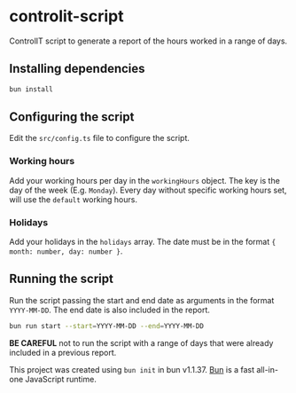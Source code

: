 # controlit-script

ControlIT script to generate a report of the hours worked in a range of days.

## Installing dependencies

```bash
bun install
```

## Configuring the script

Edit the `src/config.ts` file to configure the script.

### Working hours

Add your working hours per day in the `workingHours` object. The key is the day of the week (E.g. `Monday`). Every day without specific working hours set, will use the `default` working hours.

### Holidays

Add your holidays in the `holidays` array. The date must be in the format `{ month: number, day: number }`.

## Running the script

Run the script passing the start and end date as arguments in the format `YYYY-MM-DD`. The end date is also included in the report.

```bash
bun run start --start=YYYY-MM-DD --end=YYYY-MM-DD
```

**BE CAREFUL** not to run the script with a range of days that were already included in a previous report.

This project was created using `bun init` in bun v1.1.37. [Bun](https://bun.sh) is a fast all-in-one JavaScript runtime.
